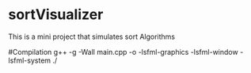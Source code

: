# sortVisualizer
This is a mini project that simulates sort Algorithms

#Compilation
g++ -g -Wall main.cpp -o <filename> -lsfml-graphics -lsfml-window -lsfml-system
./<filename>
